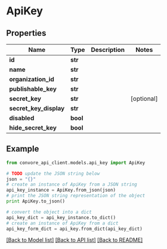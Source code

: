 # ApiKey


## Properties

Name | Type | Description | Notes
------------ | ------------- | ------------- | -------------
**id** | **str** |  | 
**name** | **str** |  | 
**organization_id** | **str** |  | 
**publishable_key** | **str** |  | 
**secret_key** | **str** |  | [optional] 
**secret_key_display** | **str** |  | 
**disabled** | **bool** |  | 
**hide_secret_key** | **bool** |  | 

## Example

```python
from convore_api_client.models.api_key import ApiKey

# TODO update the JSON string below
json = "{}"
# create an instance of ApiKey from a JSON string
api_key_instance = ApiKey.from_json(json)
# print the JSON string representation of the object
print ApiKey.to_json()

# convert the object into a dict
api_key_dict = api_key_instance.to_dict()
# create an instance of ApiKey from a dict
api_key_form_dict = api_key.from_dict(api_key_dict)
```
[[Back to Model list]](../README.md#documentation-for-models) [[Back to API list]](../README.md#documentation-for-api-endpoints) [[Back to README]](../README.md)


